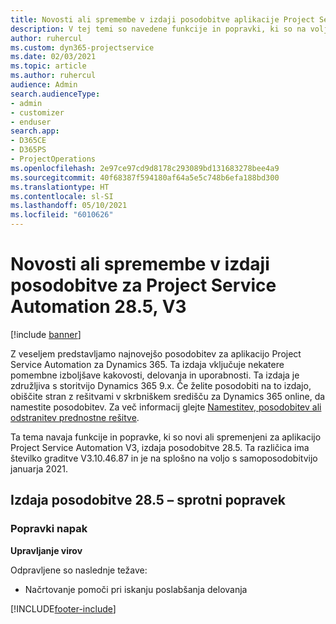 ```yaml
---
title: Novosti ali spremembe v izdaji posodobitve aplikacije Project Service Automation 28.5, sprotni popravek, V3
description: V tej temi so navedene funkcije in popravki, ki so na voljo v izdaji posodobitve aplikacije Project Service Automation 28.5, sprotni popravek, V3.
author: ruhercul
ms.custom: dyn365-projectservice
ms.date: 02/03/2021
ms.topic: article
ms.author: ruhercul
audience: Admin
search.audienceType:
- admin
- customizer
- enduser
search.app:
- D365CE
- D365PS
- ProjectOperations
ms.openlocfilehash: 2e97ce97cd9d8178c293089bd131683278bee4a9
ms.sourcegitcommit: 40f68387f594180af64a5e5c748b6efa188bd300
ms.translationtype: HT
ms.contentlocale: sl-SI
ms.lasthandoff: 05/10/2021
ms.locfileid: "6010626"
---
```

# <a name="whats-new-or-changed-in-project-service-automation-update-release-285-v3"></a>Novosti ali spremembe v izdaji posodobitve za Project Service Automation 28.5, V3

[!include [banner](../includes/psa-now-project-operations.md)]

Z veseljem predstavljamo najnovejšo posodobitev za aplikacijo Project Service Automation za Dynamics 365. Ta izdaja vključuje nekatere pomembne izboljšave kakovosti, delovanja in uporabnosti. Ta izdaja je združljiva s storitvijo Dynamics 365 9.x. Če želite posodobiti na to izdajo, obiščite stran z rešitvami v skrbniškem središču za Dynamics 365 online, da namestite posodobitev. Za več informacij glejte [Namestitev, posodobitev ali odstranitev prednostne rešitve](/power-platform/admin/install-remove-preferred-solution).

Ta tema navaja funkcije in popravke, ki so novi ali spremenjeni za aplikacijo Project Service Automation V3, izdaja posodobitve 28.5. Ta različica ima številko graditve V3.10.46.87 in je na splošno na voljo s samoposodobitvijo januarja 2021.

## <a name="update-release-285-hotfix"></a>Izdaja posodobitve 28.5 – sprotni popravek

### <a name="bug-fixes"></a>Popravki napak

**Upravljanje virov**

Odpravljene so naslednje težave:

- Načrtovanje pomoči pri iskanju poslabšanja delovanja



[!INCLUDE[footer-include](../includes/footer-banner.md)]